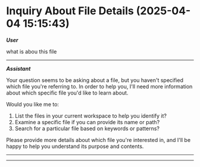 <!-- Generated by SpecStory -->

# Inquiry About File Details (2025-04-04 15:15:43)

_**User**_

what is abou this file

---

_**Assistant**_

Your question seems to be asking about a file, but you haven't specified which file you're referring to. In order to help you, I'll need more information about which specific file you'd like to learn about.

Would you like me to:

1. List the files in your current workspace to help you identify it?
2. Examine a specific file if you can provide its name or path?
3. Search for a particular file based on keywords or patterns?

Please provide more details about which file you're interested in, and I'll be happy to help you understand its purpose and contents.

---

---
